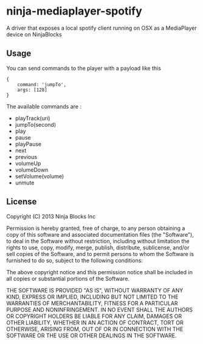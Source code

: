ninja-mediaplayer-spotify
===============

A driver that exposes a local spotify client running on OSX as a MediaPlayer device on NinjaBlocks

## Usage

You can send commands to the player with a payload like this
```
{
    command: 'jumpTo',
    args: [128]
}
```
The available commands are :

- playTrack(uri)
- jumpTo(second)
- play
- pause
- playPause
- next
- previous
- volumeUp
- volumeDown
- setVolume(volume)
- unmute

## License

Copyright (C) 2013 Ninja Blocks Inc

Permission is hereby granted, free of charge, to any person obtaining a copy of this software and associated documentation files (the "Software"), to deal in the Software without restriction, including without limitation the rights to use, copy, modify, merge, publish, distribute, sublicense, and/or sell copies of the Software, and to permit persons to whom the Software is furnished to do so, subject to the following conditions:

The above copyright notice and this permission notice shall be included in all copies or substantial portions of the Software.

THE SOFTWARE IS PROVIDED "AS IS", WITHOUT WARRANTY OF ANY KIND, EXPRESS OR IMPLIED, INCLUDING BUT NOT LIMITED TO THE WARRANTIES OF MERCHANTABILITY, FITNESS FOR A PARTICULAR PURPOSE AND NONINFRINGEMENT. IN NO EVENT SHALL THE AUTHORS OR COPYRIGHT HOLDERS BE LIABLE FOR ANY CLAIM, DAMAGES OR OTHER LIABILITY, WHETHER IN AN ACTION OF CONTRACT, TORT OR OTHERWISE, ARISING FROM, OUT OF OR IN CONNECTION WITH THE SOFTWARE OR THE USE OR OTHER DEALINGS IN THE SOFTWARE.

